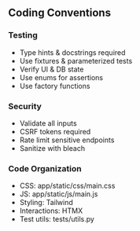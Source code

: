## Coding Conventions
### Testing
- Type hints & docstrings required
- Use fixtures & parameterized tests
- Verify UI & DB state
- Use enums for assertions
- Use factory functions

### Security
- Validate all inputs
- CSRF tokens required
- Rate limit sensitive endpoints
- Sanitize with bleach

### Code Organization
- CSS: app/static/css/main.css
- JS: app/static/js/main.js
- Styling: Tailwind
- Interactions: HTMX
- Test utils: tests/utils.py

